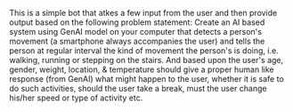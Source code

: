 This is a simple bot that atkes a few input from the user and then provide output based on the following problem statement:
Create an AI based system using GenAI model on your computer that detects a person's movement (a smartphone always accompanies the user) and tells the person at regular interval the kind of movement the person's is doing, i.e. walking, running or stepping on the stairs. And based upon the user's age, gender, weight, location, & temperature should give a proper human like response (from GenAI) what might happen to the user, whether it is safe to do such activities, should the user take a break, must the user change his/her speed or type of activity etc.
